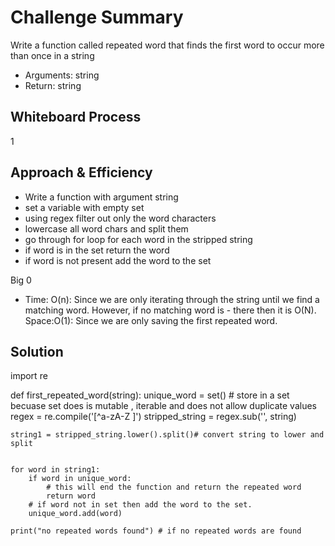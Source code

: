 # Challenge Summary
Write a function called repeated word that finds the first word to occur more than once in a string
  - Arguments: string
  - Return: string


## Whiteboard Process
1[](hashmap-repeated-word.png)

## Approach & Efficiency
-  Write a function with argument string
-  set a variable with empty set
-  using regex filter out only the word characters
-  lowercase all word chars and split them
-  go through for loop for each word in the stripped string
-  if word is in the set return the word
-  if word is not present add the word to the set

Big 0
- Time: O(n): Since we are only iterating through the string until we find a matching word. However, if no matching word is - there then it is O(N).
Space:O(1): Since we are only saving the first repeated word.

## Solution
import re

def first_repeated_word(string):
    unique_word = set() # store in a set becuase set does is mutable , iterable and does not allow duplicate values
    regex = re.compile('[^a-zA-Z ]')
    stripped_string = regex.sub('', string)

    string1 = stripped_string.lower().split()# convert string to lower and split


    for word in string1:
        if word in unique_word:
            # this will end the function and return the repeated word
            return word
        # if word not in set then add the word to the set.
        unique_word.add(word)

    print("no repeated words found") # if no repeated words are found
